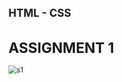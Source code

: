 ## HTML - CSS
# ASSIGNMENT 1
![s1](https://github.com/user-attachments/assets/0cbb4cf3-243a-4039-8813-caf8b6acc934)

